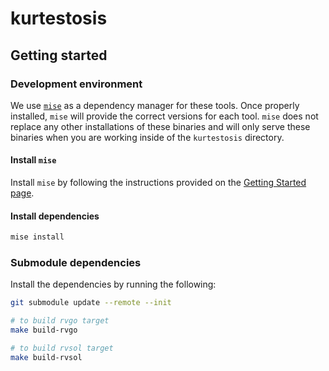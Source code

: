 # kurtestosis

## Getting started

### Development environment

We use [`mise`](https://mise.jdx.dev/) as a dependency manager for these tools.
Once properly installed, `mise` will provide the correct versions for each tool. `mise` does not
replace any other installations of these binaries and will only serve these binaries when you are
working inside of the `kurtestosis` directory.

#### Install `mise`

Install `mise` by following the instructions provided on the
[Getting Started page](https://mise.jdx.dev/getting-started.html#_1-install-mise-cli).

#### Install dependencies

```sh
mise install
```

### Submodule dependencies

Install the dependencies by running the following: 
```bash
git submodule update --remote --init

# to build rvgo target
make build-rvgo

# to build rvsol target
make build-rvsol
```